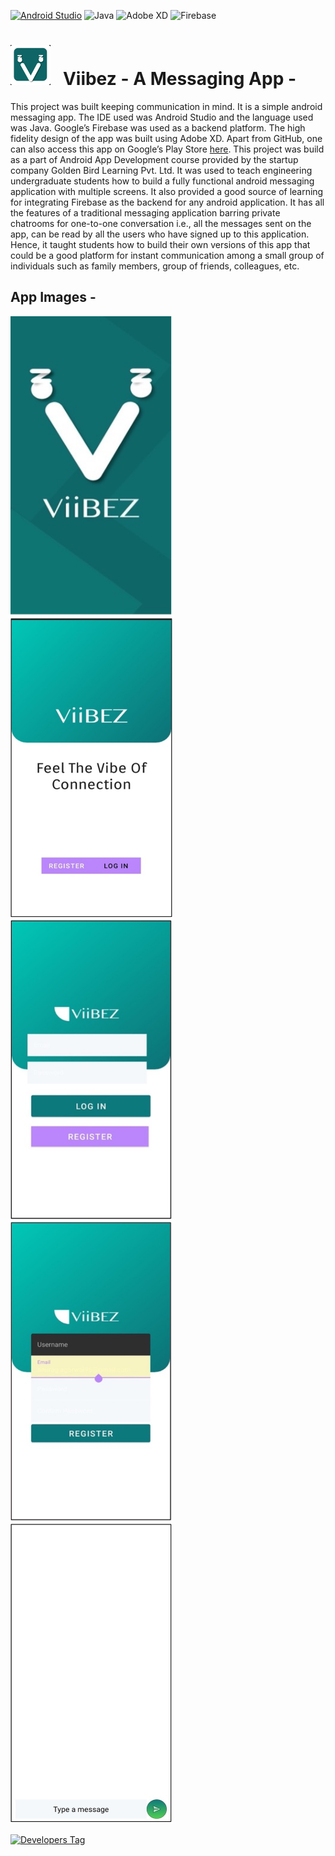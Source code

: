 [![Android Studio](https://img.shields.io/badge/Android%20Studio-3DDC84.svg?style=for-the-badge&logo=android-studio&logoColor=white)](https://developer.android.com/studio)
![Java](https://img.shields.io/badge/java-%23ED8B00.svg?style=for-the-badge&logo=java&logoColor=white)
![Adobe XD](https://img.shields.io/badge/Adobe%20XD-470137?style=for-the-badge&logo=Adobe%20XD&logoColor=#FF61F6)
![Firebase](https://img.shields.io/badge/firebase-%23039BE5.svg?style=for-the-badge&logo=firebase)


# <img width="64" height="64" src="./.extra/logo.jpg"> &nbsp; Viibez - A Messaging App -

This project was built keeping communication in mind. It is a simple android messaging app. The IDE used was Android Studio and the language used was Java. Google’s Firebase was used as a backend platform. The high fidelity design of the app was built using Adobe XD. Apart from GitHub, one can also access this app on Google’s Play Store [here](https://play.google.com/store/apps/details?id=com.dbc.viibez_messagingapp). This project was build as a part of Android App Development course provided by the startup company Golden Bird Learning Pvt. Ltd. It was used to teach engineering undergraduate students how to build a fully functional android messaging application with multiple screens. It also provided a good source of learning for integrating Firebase as the backend for any android application. It has all the features of a traditional messaging application barring private chatrooms for one-to-one conversation i.e., all the messages sent on the app, can be read by all the users who have signed up to this application. Hence, it taught students how to build their own versions of this app that could be a good platform for instant communication among a small group of individuals such as family members, group of friends, colleagues, etc.

## App Images -

<p align="center">

<img width="260" height="480" src="./.extra/Flash_Screen.jpg"> &nbsp; &nbsp;
<img width="260" height="480" src="./.extra/Welcome_Screen.jpg"><br>
<img width="260" height="480" src="./.extra/Login_Screen.jpg"> &nbsp; &nbsp;
<img width="260" height="480" src="./.extra/Registration_Screen.jpg"><br>
<img width="260" height="480" src="./.extra/Chat_Screen.jpg"><br>

[![Developers Tag]( https://img.shields.io/badge/Developer-anuragagarwal96-black.svg )]( https://github.com/anuragagarwal97 )<br>




# 